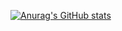 [![Anurag's GitHub stats](https://github-readme-stats.vercel.app/api?username=Dmast00)](https://github.com/anuraghazra/github-readme-stats)
